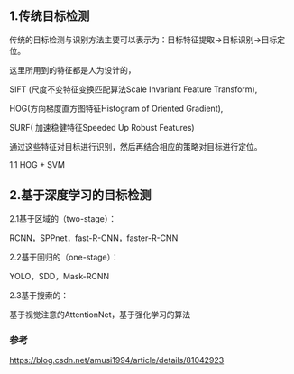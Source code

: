 ## 1.传统目标检测

传统的目标检测与识别方法主要可以表示为：目标特征提取-&gt;目标识别-&gt;目标定位。

这里所用到的特征都是人为设计的，

SIFT \(尺度不变特征变换匹配算法Scale Invariant Feature Transform\),

HOG\(方向梯度直方图特征Histogram of Oriented Gradient\),

SURF\( 加速稳健特征Speeded Up Robust Features\)

通过这些特征对目标进行识别，然后再结合相应的策略对目标进行定位。

1.1 HOG + SVM

## 2.基于深度学习的目标检测

2.1基于区域的（two-stage）：

RCNN，SPPnet，fast-R-CNN，faster-R-CNN

2.2基于回归的（one-stage）：

YOLO，SDD，Mask-RCNN

2.3基于搜索的：

基于视觉注意的AttentionNet，基于强化学习的算法



### 参考

https://blog.csdn.net/amusi1994/article/details/81042923

